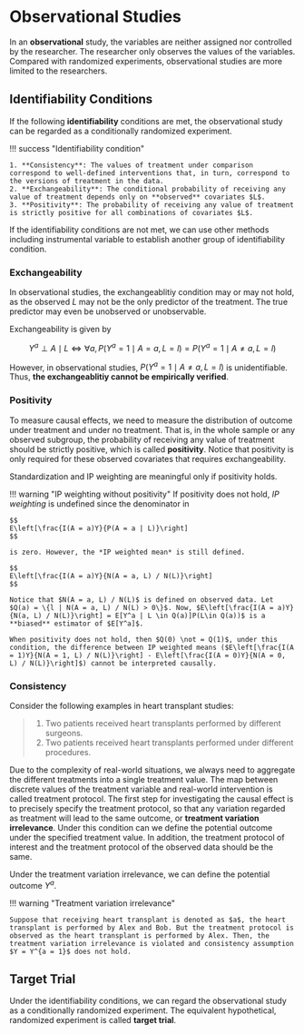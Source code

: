 # Observational Studies

In an **observational** study, the variables are neither assigned nor controlled by the researcher. The researcher only observes the values of the variables. Compared with randomized experiments, observational studies are more limited to the researchers.

## Identifiability Conditions

If the following **identifiability** conditions are met, the observational study can be regarded as a conditionally randomized experiment.

!!! success "Identifiability condition"

    1. **Consistency**: The values of treatment under comparison correspond to well-defined interventions that, in turn, correspond to the versions of treatment in the data.
    2. **Exchangeability**: The conditional probability of receiving any value of treatment depends only on **observed** covariates $L$.
    3. **Positivity**: The probability of receiving any value of treatment is strictly positive for all combinations of covariates $L$.

If the identifiability conditions are not met, we can use other methods including instrumental variable to establish another group of identifiability condition.

### Exchangeability

In observational studies, the exchangeablitiy condition may or may not hold, as the observed $L$ may not be the only predictor of the treatment. The true predictor may even be unobserved or unobservable.

Exchangeability is given by

$$
Y^a \perp A \mid L \Longleftrightarrow \forall a, P(Y^a  = 1 \mid A = a, L = l) = P(Y^a = 1\mid A \not = a, L = l)
$$

However, in observational studies, $P(Y^a = 1\mid A\not = a, L = l)$ is unidentifiable. Thus, **the exchangeablitiy cannot be empirically verified**.

### Positivity

To measure causal effects, we need to measure the distribution of outcome under treatment and under no treatment. That is, in the whole sample or any observed subgroup, the probability of receiving any value of treatment should be strictly positive, which is called **positivity**. Notice that positivity is only required for these observed covariates that requires exchangeability.

Standardization and IP weighting are meaningful only if positivity holds.

!!! warning "IP weighting without positivity"
    If positivity does not hold, *IP weighting* is undefined since the denominator in

    $$
    E\left[\frac{I(A = a)Y}{P(A = a | L)}\right]
    $$

    is zero. However, the *IP weighted mean* is still defined.

    $$
    E\left[\frac{I(A = a)Y}{N(A = a, L) / N(L)}\right]
    $$

    Notice that $N(A = a, L) / N(L)$ is defined on observed data. Let $Q(a) = \{l | N(A = a, L) / N(L) > 0\}$. Now, $E\left[\frac{I(A = a)Y}{N(a, L) / N(L)}\right] = E[Y^a | L \in Q(a)]P(L\in Q(a))$ is a **biased** estimator of $E[Y^a]$.

    When positivity does not hold, then $Q(0) \not = Q(1)$, under this condition, the difference between IP weighted means ($E\left[\frac{I(A = 1)Y}{N(A = 1, L) / N(L)}\right] - E\left[\frac{I(A = 0)Y}{N(A = 0, L) / N(L)}\right]$) cannot be interpreted causally.

### Consistency

Consider the following examples in heart transplant studies:

> 1. Two patients received heart transplants performed by different surgeons.
> 2. Two patients received heart transplants performed under different procedures.

Due to the complexity of real-world situations, we always need to aggregate the different treatments into a single treatment value. The map between discrete values of the treatment variable and real-world intervention is called treatment protocol. The first step for investigating the causal effect is to precisely specify the treatment protocol, so that any variation regarded as treatment will lead to the same outcome, or **treatment variation irrelevance**. Under this condition can we define the potential outcome under the specified treatment value. In addition, the treatment protocol of interest and the treatment protocol of the observed data should be the same.

Under the treatment variation irrelevance, we can define the potential outcome $Y^a$.

!!! warning "Treatment variation irrelevance"

    Suppose that receiving heart transplant is denoted as $a$, the heart transplant is performed by Alex and Bob. But the treatment protocol is observed as the heart transplant is performed by Alex. Then, the treatment variation irrelevance is violated and consistency assumption $Y = Y^{a = 1}$ does not hold.

## Target Trial

Under the identifiability conditions, we can regard the observational study as a conditionally randomized experiment. The equivalent hypothetical, randomized experiment is called **target trial**.
